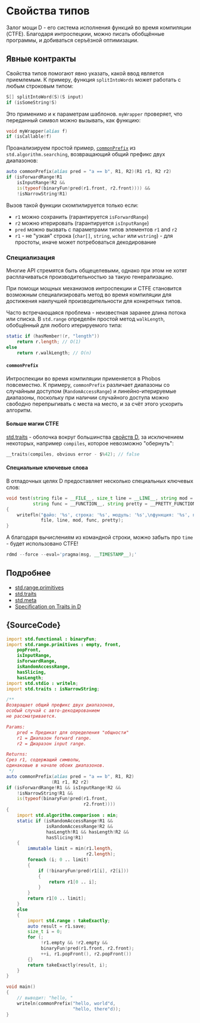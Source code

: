 # Свойства типов

Залог мощи D - его система исполнения функций во время компиляции (CTFE).
Благодаря интроспецкии, можно писать обобщённые программы, и добиваться
серъёзной оптимизации.

## Явные контракты

Свойства типов помогают явно указать, какой ввод является приемлемым.
К примеру, функция `splitIntoWords` может работать с любым строковым
типом:

```d
S[] splitIntoWord(S)(S input)
if (isSomeString!S)
```

Это применимо и к параметрам шаблонов. `myWrapper` проверяет, что
переданный символ можно вызывать, как функцию:

```d
void myWrapper(alias f)
if (isCallable!f)
```

Проанализируем простой пример, [`commonPrefix`](https://dlang.org/phobos/std_algorithm_searching.html#.commonPrefix)
из `std.algorithm.searching`, возвращающий общий префикс двух диапазонов:

```d
auto commonPrefix(alias pred = "a == b", R1, R2)(R1 r1, R2 r2)
if (isForwardRange!R1
    isInputRange!R2 &&
    is(typeof(binaryFun!pred(r1.front, r2.front)))) &&
    !isNarrowString!R1)
```

Вызов такой функции скомпилируется только если:

- `r1` можно сохранить (гарантируется `isForwardRange`)
- `r2` можно итерировать (гарантируется `isInputRange`)
- `pred` можно вызвать с параметрами типов элементов `r1` and `r2`
- `r1` - не "узкая" строка (`char[]`, `string`, `wchar` или `wstring`) - для простоты, иначе может потребоваться декодирование

### Специализация

Многие API стремятся быть общецелевыми, однако при этом не хотят расплачиваться
производительностью за такую генерализацию.

При помощи мощных механизмов интроспекции и CTFE становится возможным
специализировать метод во время компиляции для достижения наилучшей
производительности для конкретных типов.

Часто встречающаяся проблема - неизвестная заранее длина потока или списка.
В `std.range` определён простой метод `walkLength`, обобщённый для
любого итерируемого типа:

```d
static if (hasMember!(r, "length"))
    return r.length; // O(1)
else
    return r.walkLength; // O(n)
```

#### `commonPrefix`

Интроспекции во время компиляции применяется в Phobos повсеместно.
К примеру, `commonPrefix` различает диапазоны со случайным доступом
(`RandomAccessRange`) и линейно-итерируемые диапазоны, поскольку
при наличии случайного доступа можно свободно перепрыгивать с места
на место, и за счёт этого ускорить алгоритм.

#### Больше магии CTFE

[std.traits](https://dlang.org/phobos/std_traits.html) - оболочка вокруг
большинства [свойств D](https://dlang.org/spec/traits.html), за исключением
некоторых, например `compiles`, которое невозможно "обернуть":

```d
__traits(compiles, obvious error - $%42); // false
```

#### Специальные ключевые слова

В отладочных целях D предоставляет несколько специальных ключевых слов:

```d
void test(string file = __FILE__, size_t line = __LINE__, string mod = __MODULE__,
          string func = __FUNCTION__, string pretty = __PRETTY_FUNCTION__)
{
    writefln("файо: '%s', строка: '%s', модуль: '%s',\nфункция: '%s', полное имя функции: '%s'",
             file, line, mod, func, pretty);
}
```

А благодаря вычислениям из командной строки, можно забыть про `time` -
будет использовано CTFE!

```d
rdmd --force --eval='pragma(msg, __TIMESTAMP__);'
```

## Подробнее

- [std.range.primitives](https://dlang.org/phobos/std_range_primitives.html)
- [std.traits](https://dlang.org/phobos/std_traits.html)
- [std.meta](https://dlang.org/phobos/std_meta.html)
- [Specification on Traits in D](https://dlang.org/spec/traits.html)

## {SourceCode}

```d
import std.functional : binaryFun;
import std.range.primitives : empty, front,
    popFront,
    isInputRange,
    isForwardRange,
    isRandomAccessRange,
    hasSlicing,
    hasLength;
import std.stdio : writeln;
import std.traits : isNarrowString;

/**
Возвращает общий префикс двух диапазонов,
особый случай с авто-декодированием
не рассматривается.

Params:
    pred = Предикат для определения "общности"
    r1 = Диапазон forward range.
    r2 = Диаразон input range.

Returns:
Срез r1, содержащий символы,
одинаковые в начале обоих диапазонов.
 */
auto commonPrefix(alias pred = "a == b", R1, R2)
                 (R1 r1, R2 r2)
if (isForwardRange!R1 && isInputRange!R2 &&
    !isNarrowString!R1 &&
    is(typeof(binaryFun!pred(r1.front,
                             r2.front))))
{
    import std.algorithm.comparison : min;
    static if (isRandomAccessRange!R1 &&
               isRandomAccessRange!R2 &&
               hasLength!R1 && hasLength!R2 &&
               hasSlicing!R1)
    {
        immutable limit = min(r1.length,
                              r2.length);
        foreach (i; 0 .. limit)
        {
            if (!binaryFun!pred(r1[i], r2[i]))
            {
                return r1[0 .. i];
            }
        }
        return r1[0 .. limit];
    }
    else
    {
        import std.range : takeExactly;
        auto result = r1.save;
        size_t i = 0;
        for (;
             !r1.empty && !r2.empty &&
             binaryFun!pred(r1.front, r2.front);
             ++i, r1.popFront(), r2.popFront())
        {}
        return takeExactly(result, i);
    }
}

void main()
{
    // выводит: "hello, "
    writeln(commonPrefix("hello, world"d,
                         "hello, there"d));
}
```
